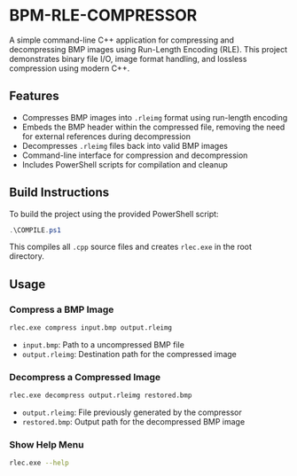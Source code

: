 # BPM-RLE-COMPRESSOR

A simple command-line C++ application for compressing and decompressing BMP images using Run-Length Encoding (RLE). This project demonstrates binary file I/O, image format handling, and lossless compression using modern C++.

## Features

- Compresses BMP images into `.rleimg` format using run-length encoding
- Embeds the BMP header within the compressed file, removing the need for external references during decompression
- Decompresses `.rleimg` files back into valid BMP images
- Command-line interface for compression and decompression
- Includes PowerShell scripts for compilation and cleanup

## Build Instructions

To build the project using the provided PowerShell script:

```powershell
.\COMPILE.ps1
```

This compiles all `.cpp` source files and creates `rlec.exe` in the root directory.

## Usage

### Compress a BMP Image

```bash
rlec.exe compress input.bmp output.rleimg
```

- `input.bmp`: Path to a uncompressed BMP file
- `output.rleimg`: Destination path for the compressed image

### Decompress a Compressed Image

```bash
rlec.exe decompress output.rleimg restored.bmp
```

- `output.rleimg`: File previously generated by the compressor
- `restored.bmp`: Output path for the decompressed BMP image

### Show Help Menu

```bash
rlec.exe --help
```


